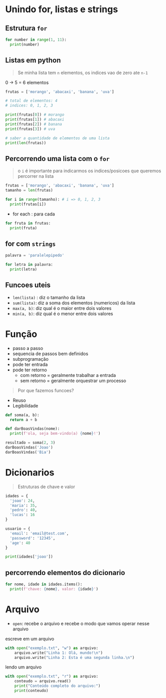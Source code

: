 # Unindo for, listas e strings

## Estrutura `for`

```py
for number in range(1, 11):
  print(number)
```

## Listas em python

> Se minha lista tem `n` elementos, os indices vao de zero ate `n-1`

0 -> 5 = 6 elementos

```py
frutas = ['morango', 'abacaxi', 'banana', 'uva']

# total de elementos: 4
# indices: 0, 1, 2, 3

print(frutas[0]) # morango
print(frutas[1]) # abacaxi
print(frutas[2]) # banana
print(frutas[3]) # uva

# saber a quantidade de elementos de uma lista
print(len(frutas))
```

## Percorrendo uma lista com o `for`

> o `i` é importante para indicarmos os indices/posicoes que queremos percorrer na lista

```py
frutas = ['morango', 'abacaxi', 'banana', 'uva']
tamanho = len(frutas)

for i in range(tamanho): # i => 0, 1, 2, 3
  print(frutas[i])
```

- for each : para cada

```py
for fruta in frutas:
  print(fruta)
```

## for com `strings`

```py
palavra = 'paralelepipedo'

for letra in palavra:
  print(letra)
```

## Funcoes uteis

- `len(lista)` : diz o tamanho da lista
- `sum(lista)`: diz a soma dos elementos (numericos) da lista
- `max(a, b)`: diz qual é o maior entre dois valores
- `min(a, b)`: diz qual é o menor entre dois valores

# Função

- passo a passo
- sequencia de passos bem definidos
- subprogramação
- pode ter entrada
- pode ter retorno
  - com retorno = geralmente trabalhar a entrada
  - sem retorno = geralmente orquestrar um processo

> Por que fazemos funcoes?

- Reuso
- Legibilidade

```py
def soma(a, b):
  return a + b

def darBoasVindas(nome):
  print(f'ola, seja bem-vindo(a) {nome}!')

resultado = soma(2, 3)
darBoasVindas('Joao')
darBoasVindas('Bia')
```

# Dicionarios

> Estruturas de chave e valor

```py
idades = {
  'joao': 24,
  'maria': 35,
  'pedro': 40,
  'lucas': 16
}

usuario = {
  'email': 'email@test.com',
  'password': '12345',
  'age': 40
}

print(idades['joao'])
```

## percorrendo elementos do dicionario

```py
for nome, idade in idades.items():
  print(f'chave: {nome}, valor: {idade}')
```

# Arquivo

- `open`: recebe o arquivo e recebe o modo que vamos operar nesse arquivo

escreve em um arquivo

```py
with open("exemplo.txt", "w") as arquivo:
    arquivo.write("Linha 1: Olá, mundo!\n")
    arquivo.write("Linha 2: Esta é uma segunda linha.\n")
```

lendo um arquivo

```py
with open("exemplo.txt", "r") as arquivo:
    conteudo = arquivo.read()
    print("Conteúdo completo do arquivo:")
    print(conteudo)
```
